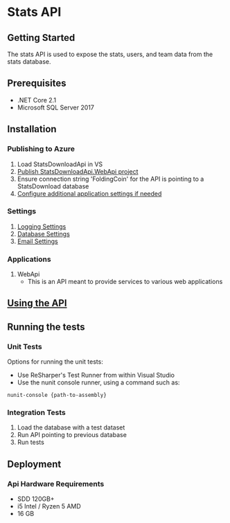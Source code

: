 # Stats API

## Getting Started

The stats API is used to expose the stats, users, and team data from the stats database.

## Prerequisites

* .NET Core 2.1
* Microsoft SQL Server 2017

## Installation

### Publishing to Azure

1. Load StatsDownloadApi in VS
2. [Publish StatsDownloadApi.WebApi project](https://docs.microsoft.com/en-us/aspnet/core/host-and-deploy/azure-apps/?view=aspnetcore-2.1)
3. Ensure connection string 'FoldingCoin' for the API is pointing to a StatsDownload database
4. [Configure additional application settings if needed](#settings)

### Settings

1. [Logging Settings](SettingsConfiguration.md#logging-configuration)
2. [Database Settings](SettingsConfiguration.md#stats-download-database-connection-settings)
3. [Email Settings](SettingsConfiguration.md#stats-download-email-settings)

### Applications

1. WebApi
	* This is an API meant to provide services to various web applications

## [Using the API](StatsDownloadApi.UsingTheApi.md)
	
## Running the tests

### Unit Tests

Options for running the unit tests:
* Use ReSharper's Test Runner from within Visual Studio
* Use the nunit console runner, using a command such as:
```
nunit-console {path-to-assembly}
```
	
### Integration Tests

1. Load the database with a test dataset
2. Run API pointing to previous database
3. Run tests
	
## Deployment

### Api Hardware Requirements

* SDD 120GB+
* i5 Intel / Ryzen 5 AMD
* 16 GB